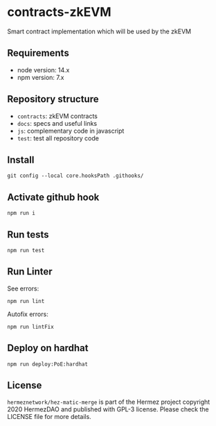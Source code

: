 # contracts-zkEVM

Smart contract implementation which will be used by the zkEVM


## Requirements

- node version: 14.x
- npm version: 7.x

## Repository structure
- `contracts`: zkEVM contracts
- `docs`: specs and useful links
- `js`: complementary code in javascript
- `test`: test all repository code

## Install

```
git config --local core.hooksPath .githooks/
```

## Activate github hook

```
npm run i
```

## Run tests

```
npm run test
```

## Run Linter

See errors:

```
npm run lint
```

Autofix errors:

```
npm run lintFix
```

## Deploy on hardhat

```
npm run deploy:PoE:hardhat
```

## License

`hermeznetwork/hez-matic-merge` is part of the Hermez project copyright 2020 HermezDAO and published with GPL-3 license. Please check the LICENSE file for more details.
